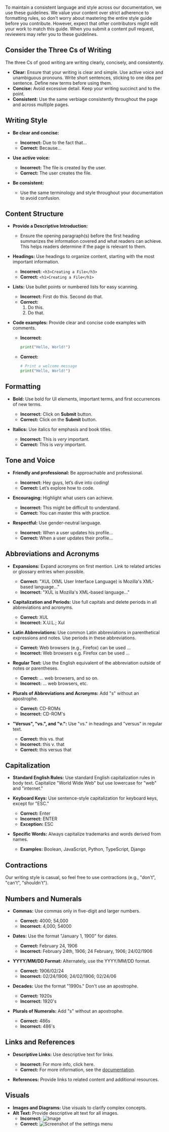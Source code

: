 To maintain a consistent language and style across our documentation, we use these guidelines. We value your content over strict adherence to formatting rules, so don't worry about mastering the entire style guide before you contribute. However, expect that other contributors might edit your work to match this guide. When you submit a content pull request, reviewers may refer you to these guidelines.

## Consider the Three Cs of Writing

The three Cs of good writing are writing clearly, concisely, and consistently.

- **Clear:** Ensure that your writing is clear and simple. Use active voice and unambiguous pronouns. Write short sentences, sticking to one idea per sentence. Define new terms before using them.
- **Concise:** Avoid excessive detail. Keep your writing succinct and to the point.
- **Consistent:** Use the same verbiage consistently throughout the page and across multiple pages.


## Writing Style

- **Be clear and concise:**
  - **Incorrect:** Due to the fact that...
  - **Correct:** Because...

- **Use active voice:**
  - **Incorrect:** The file is created by the user.
  - **Correct:** The user creates the file.

- **Be consistent:**
  - Use the same terminology and style throughout your documentation to avoid confusion.


## Content Structure

- **Provide a Descriptive Introduction:**
  - Ensure the opening paragraph(s) before the first heading summarizes the information covered and what readers can achieve. This helps readers determine if the page is relevant to them.

- **Headings:** Use headings to organize content, starting with the most important information.
  - **Incorrect:** `<h3>Creating a File</h3>`
  - **Correct:** `<h1>Creating a File</h1>`

- **Lists:** Use bullet points or numbered lists for easy scanning.
  - **Incorrect:** First do this. Second do that.
  - **Correct:**
    1. Do this.
    2. Do that.

- **Code examples:** Provide clear and concise code examples with comments.
  - **Incorrect:**
    ```python
    print("Hello, World!")
    ```
  - **Correct:**
    ```python
    # Print a welcome message
    print("Hello, World!")
    ```

## Formatting

- **Bold:** Use bold for UI elements, important terms, and first occurrences of new terms.
  - **Incorrect:** Click on **Submit** button.
  - **Correct:** Click on the **Submit** button.

- **Italics:** Use italics for emphasis and book titles.
  - **Incorrect:** This is *very* important.
  - **Correct:** This is *very* important.

## Tone and Voice

- **Friendly and professional:** Be approachable and professional.
  - **Incorrect:** Hey guys, let’s dive into coding!
  - **Correct:** Let’s explore how to code.

- **Encouraging:** Highlight what users can achieve.
  - **Incorrect:** This might be difficult to understand.
  - **Correct:** You can master this with practice.

- **Respectful:** Use gender-neutral language.
  - **Incorrect:** When a user updates his profile...
  - **Correct:** When a user updates their profile...

## Abbreviations and Acronyms

- **Expansions:** Expand acronyms on first mention. Link to related articles or glossary entries when possible.
  - **Correct:** "XUL (XML User Interface Language) is Mozilla's XML-based language..."
  - **Incorrect:** "XUL is Mozilla's XML-based language..."

- **Capitalization and Periods:** Use full capitals and delete periods in all abbreviations and acronyms.
  - **Correct:** XUL
  - **Incorrect:** X.U.L.; Xul

- **Latin Abbreviations:** Use common Latin abbreviations in parenthetical expressions and notes. Use periods in these abbreviations.
  - **Correct:** Web browsers (e.g., Firefox) can be used ...
  - **Incorrect:** Web browsers e.g. Firefox can be used ...

- **Regular Text:** Use the English equivalent of the abbreviation outside of notes or parentheses.
  - **Correct:** ... web browsers, and so on.
  - **Incorrect:** ... web browsers, etc.

- **Plurals of Abbreviations and Acronyms:** Add "s" without an apostrophe.
  - **Correct:** CD-ROMs
  - **Incorrect:** CD-ROM's

- **"Versus", "vs.", and "v.":** Use "vs." in headings and "versus" in regular text.
  - **Correct:** this vs. that
  - **Incorrect:** this v. that
  - **Correct:** this versus that

## Capitalization

- **Standard English Rules:** Use standard English capitalization rules in body text. Capitalize "World Wide Web" but use lowercase for "web" and "internet."
- **Keyboard Keys:** Use sentence-style capitalization for keyboard keys, except for "ESC."
  - **Correct:** Enter
  - **Incorrect:** ENTER
  - **Exception:** ESC

- **Specific Words:** Always capitalize trademarks and words derived from names.
  - **Examples:** Boolean, JavaScript, Python, TypeScript, Django

## Contractions

Our writing style is casual, so feel free to use contractions (e.g., "don't", "can't", "shouldn't").

## Numbers and Numerals

- **Commas:** Use commas only in five-digit and larger numbers.
  - **Correct:** 4000; 54,000
  - **Incorrect:** 4,000; 54000

- **Dates:** Use the format "January 1, 1900" for dates.
  - **Correct:** February 24, 1906
  - **Incorrect:** February 24th, 1906; 24 February, 1906; 24/02/1906

- **YYYY/MM/DD Format:** Alternately, use the YYYY/MM/DD format.
  - **Correct:** 1906/02/24
  - **Incorrect:** 02/24/1906; 24/02/1906; 02/24/06

- **Decades:** Use the format "1990s." Don't use an apostrophe.
  - **Correct:** 1920s
  - **Incorrect:** 1920's

- **Plurals of Numerals:** Add "s" without an apostrophe.
  - **Correct:** 486s
  - **Incorrect:** 486's

## Links and References

- **Descriptive Links:** Use descriptive text for links.
  - **Incorrect:** For more info, click here.
  - **Correct:** For more information, see the [documentation](#).

- **References:** Provide links to related content and additional resources.

## Visuals

- **Images and Diagrams:** Use visuals to clarify complex concepts.
- **Alt Text:** Provide descriptive alt text for all images.
  - **Incorrect:** ![Image](path/to/image.jpg)
  - **Correct:** ![Screenshot of the settings menu](path/to/image.jpg)

